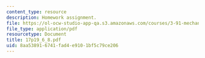 ```yaml
---
content_type: resource
description: Homework assignment.
file: https://ol-ocw-studio-app-qa.s3.amazonaws.com/courses/3-91-mechanical-behavior-of-plastics-spring-2007/8aa538916741fad4e9101bf5c79ce206_17p19_6_8.pdf
file_type: application/pdf
resourcetype: Document
title: 17p19_6_8.pdf
uid: 8aa53891-6741-fad4-e910-1bf5c79ce206
---
```

